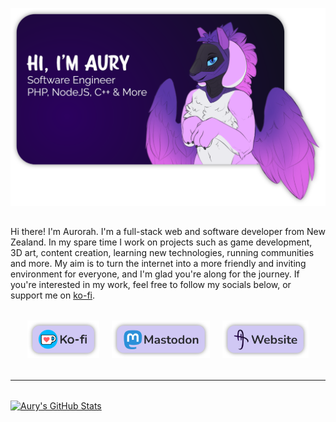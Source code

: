 <p align="center" style="margin-bottom: 2rem">
    <img align="center" src="itsme.png"  width="600" />
</p>

Hi there! I'm Aurorah. I'm a full-stack web and software developer from New Zealand. In my spare time I work on projects such as game development, 3D art, content creation, learning new technologies, running communities and more. My aim is to turn the internet into a more friendly and inviting environment for everyone, and I'm glad you're along for the journey. If you're interested in my work, feel free to follow my socials below, or support me on [ko-fi](https://ko-fi.com/aurorahHarmony).

<p align="center" style="margin-top: 2rem; margin-bottom: 2rem">
    <a href="https://ko-fi.com/aurorahHarmony" target="__blank" rel=”noopener” style="margin-right: 1rem"><img src="kofi.png" height="60" /></a>
    <a href="https://pony.social/@aurorahHarmony" target="__blank" rel=”noopener”  style="margin-right: 1rem"><img src="mastodon.png" height="60" /></a>
    <a href="https://itsaury.net" target="__blank" rel=”noopener” ><img src="website.png" height="60" /></a>
</p>

<hr>

<p align="center" style="margin-top: 2rem">

[![Aury's GitHub Stats](https://github-readme-stats.vercel.app/api?username=aurorahHarmony&include_all_commits=true&count_private=true&rank_icon=github&show_icons=true&bg_color=30,e96443,904e95&title_color=fff&text_color=fff&icon_color=fff)](https://github-readme-stats.vercel.app/api?username=aurorahHarmony&include_all_commits=true&count_private=true&rank_icon=github&show_icons=true&bg_color=30,e96443,904e95&title_color=fff&text_color=fff&icon_color=fff)

</p>

